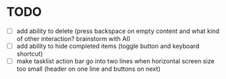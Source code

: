 # TODO

- [ ] add ability to delete (press backspace on empty content and what kind of other interaction? brainstorm with AI)
- [ ] add ability to hide completed items (toggle button and keyboard shortcut)
- [ ] make tasklist action bar go into two lines when horizontal screen size too small (header on one line and buttons on next)
